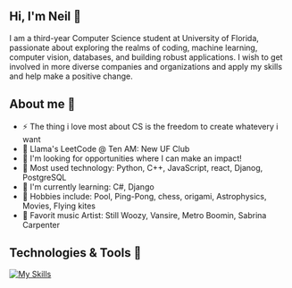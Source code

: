 <h2>Hi, I'm Neil 👋</h2>
I am a third-year Computer Science student at University of Florida, passionate about exploring the realms of coding, machine learning, computer vision, databases, and building robust applications.
I wish to get involved in more diverse companies and organizations and apply my skills and help make a positive change.

<h2>About me 🍊</h2>
<ul>
  <li>⚡ The thing i love most about CS is the freedom to create whatevery i want</li>
  <li>🦙 Llama's LeetCode @ Ten AM: New UF Club</li>
  <li>🔎 I'm looking for opportunities where I can make an impact!</li>
  <li>🌱 Most used technology: Python, C++, JavaScript, react, Djanog, PostgreSQL</li>
  <li>🧠 I'm currently learning: C#, Django</li>
  <li>💯 Hobbies include: Pool, Ping-Pong, chess, origami, Astrophysics, Movies, Flying kites</li>
  <li>🎵 Favorit music Artist: Still Woozy, Vansire, Metro Boomin, Sabrina Carpenter</li>
</ul>

<h2>Technologies & Tools 🔧</h2>

[![My Skills](https://skillicons.dev/icons?i=js,bootstrap,firebase,go,nodejs,mongodb,sass,git,express,svelte,vscode,sublime,figma,clion,windows,react,py,postgres,postman,django,c,cs,cpp,github,sqlite,aws,pycharm,tailwind,matlab,vite,html,css,npm,powershell)](https://skillicons.dev)
